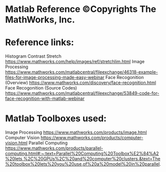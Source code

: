 # Matlab Reference ©Copyrights The MathWorks, Inc.
# Reference links:
Histogram Contrast Stretch https://www.mathworks.com/help/images/ref/stretchlim.html
Image Processing https://www.mathworks.com/matlabcentral/fileexchange/46318-example-files-for-image-processing-made-easy-webinar Face Recogonition (Overview) https://www.mathworks.com/discovery/face-recognition.html
Face Recogonition (Source Codes) https://www.mathworks.com/matlabcentral/fileexchange/53849-code-for-face-recognition-with-matlab-webinar
# Matlab Toolboxes used:
Image Processing https://www.mathworks.com/products/image.html
Computer Vision https://www.mathworks.com/products/computer-vision.html
Parallel Computing https://www.mathworks.com/products/parallel-computing.html#:~:text=Parallel%20Computing%20Toolbox%E2%84%A2%20lets,%2C%20GPUs%2C%20and%20computer%20clusters.&text=The%20toolbox%20lets%20you%20use,of%20a%20model%20in%20parallel.

